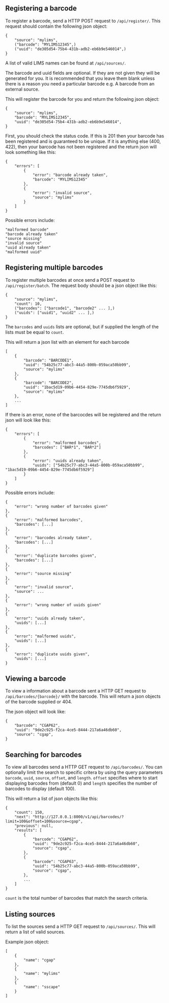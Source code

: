 ## Registering a barcode
To register a barcode, send a HTTP POST request to `/api/register/`. This request should contain the following json object:
	
	{
		"source": "mylims",
		("barcode": "MYLIMS12345",)
		("uuid": "de305d54-75b4-431b-adb2-eb6b9e546014",)
	}
	
A list of valid LIMS names can be found at `/api/sources/`.

The barcode and uuid fields are optional. If they are not given they will be generated for you. It is recommended that you leave them blank unless there is a reason you need a particular barcode e.g. A barcode from an external source.

This will register the barcode for you and return the following json object:

	{
		"source": "mylims",
		"barcode": "MYLIMS12345",
		"uuid": "de305d54-75b4-431b-adb2-eb6b9e546014",
	}
	
First, you should check the status code. If this is 201 then your barcode has been registered and is guaranteed to be unique. If it is anything else (400, 422), then your barcode has not been registered and the return json will look something like this:

	{
		"errors": [
			{
				"error": "barcode already taken",
				"barcode": "MYLIMS12345"
			},
			{
				"error": "invalid source",
				"source": "mylims"
			}
		]
	}


Possible errors include:

	"malformed barcode"
	"barcode already taken"
	"source missing"
	"invalid source"
	"uuid already taken"
	"malformed uuid"
	
## Registering multiple barcodes
To register multiple barcodes at once send a POST request to `/api/register/batch`. The request body should be a json object like this:

	{
		"source": "mylims",
		"count": 10,
		("barcodes": ["barcode1", "barcode2" ... ],)
		("uuids": ["uuid1", "uuid2" ... ],)
	}
	
The `barcodes` and `uuids`	lists are optional, but if supplied the length of the lists must be equal to `count`.

This will return a json list with an element for each barcode

	[
		{
			"barcode": "BARCODE1",
			"uuid": "54b25c77-abc3-44a5-800b-059aca50bb99",
			"source": "mylims"
		},
		{
			"barcode": "BARCODE2",
			"uuid": "1bac5d19-09b6-4454-829e-7745db6f5929",
			"source": "mylims"
		},
		...
	]
	
If there is an error, none of the barcocdes will be registered and the return json will look like this:

	{
		"errors": [
			{
				"error": "malformed barcodes",
				"barcodes": ["BAR*1", "BAR*2"]
			},
			{
				"error": "uuids already taken",
				"uuids": ["54b25c77-abc3-44a5-800b-059aca50bb99", "1bac5d19-09b6-4454-829e-7745db6f5929"]
			}
		]
	}
	
Possible errors include:

	{
		"error": "wrong number of barcodes given"
	},
	{
		"error": "malformed barcodes",
		"barcodes": [...]
	},
	{
		"error": "barcodes already taken",
		"barcodes": [...]
	},
	{
		"error": "duplicate barcodes given",
		"barcodes": [...]
	},
	{
		"error": "source missing"
	},
	{
		"error": "invalid source",
		"source": ...
	},
	{
		"error": "wrong number of uuids given"
	},
	{
		"error": "uuids already taken",
		"uuids": [...]
	},
	{
		"error": "malformed uuids",
		"uuids": [...]
	},
	{
		"error": "duplicate uuids given",
		"uuids": [...]
	}
	
## Viewing a barcode
To view a information about a barcode sent a HTTP GET request to `/api/barcodes/{barcode}/` with the barcode. This will return a json objects of the barcode supplied or 404.

The json object will look like:
	
	{
		"barcode": "CGAP62",
		"uuid": "9de2c925-f2ca-4ce5-8444-217a6a46db60",
		"source": "cgap",
	}
	
## Searching for barcodes
To view all barcodes send a HTTP GET request to `/api/barcodes/`. You can optionally limit the search to specific critera by using the query parameters `barcode`, `uuid`, `source`, `offset`, and `length`. `offset` specifies where to start displaying barcodes from (default 0) and `length` specifies the number of barcodes to display (default 100).

This will return a list of json objects like this:

	{
	    "count": 150,
	    "next": "http://127.0.0.1:8000/v1/api/barcodes/?limit=100&offset=100&source=cgap",
	    "previous": null,
	    "results": [
			{
				"barcode": "CGAP62",
				"uuid": "9de2c925-f2ca-4ce5-8444-217a6a46db60",
				"source": "cgap",
			},
			{
				"barcode": "CGAP63",
				"uuid": "54b25c77-abc3-44a5-800b-059aca50bb99",
				"source": "cgap",
			},
			...
		]
	}
	
`count` is the total number of barcodes that match the search criteria.	
		
	
## Listing sources
To list the sources send a HTTP GET request to `/api/sources/`. This will return a list of valid sources.

Example json object:

	[
		{
			"name": "cgap"
		},
		{
			"name": "mylims"
		},
		{
			"name": "sscape"
		}
	]